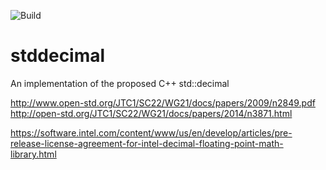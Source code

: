 ![Build](https://github.com/GaryHughes/stddecimal/workflows/Build/badge.svg)

# stddecimal
An implementation of the proposed C++ std::decimal

http://www.open-std.org/JTC1/SC22/WG21/docs/papers/2009/n2849.pdf
http://open-std.org/JTC1/SC22/WG21/docs/papers/2014/n3871.html

https://software.intel.com/content/www/us/en/develop/articles/pre-release-license-agreement-for-intel-decimal-floating-point-math-library.html